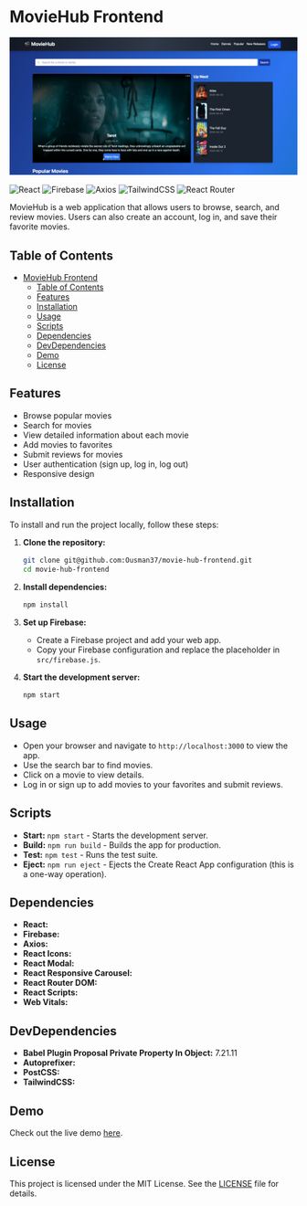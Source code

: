 # MovieHub Frontend

![Movie Hub Logo](https://github.com/Ousman37/movie-hub-frontend/blob/main/moviehub.jpg)

![React](https://img.shields.io/badge/React-18.3.1-blue)
![Firebase](https://img.shields.io/badge/Firebase-10.12.2-orange)
![Axios](https://img.shields.io/badge/Axios-1.7.2-blue)
![TailwindCSS](https://img.shields.io/badge/TailwindCSS-3.4.3-green)
![React Router](https://img.shields.io/badge/React%20Router-6.23.1-red)

MovieHub is a web application that allows users to browse, search, and review movies. Users can also create an account, log in, and save their favorite movies.

## Table of Contents

- [MovieHub Frontend](#moviehub-frontend)
  - [Table of Contents](#table-of-contents)
  - [Features](#features)
  - [Installation](#installation)
  - [Usage](#usage)
  - [Scripts](#scripts)
  - [Dependencies](#dependencies)
  - [DevDependencies](#devdependencies)
  - [Demo](#demo)
  - [License](#license)

## Features

- Browse popular movies
- Search for movies
- View detailed information about each movie
- Add movies to favorites
- Submit reviews for movies
- User authentication (sign up, log in, log out)
- Responsive design

## Installation

To install and run the project locally, follow these steps:

1. **Clone the repository:**

    ```sh
    git clone git@github.com:Ousman37/movie-hub-frontend.git
    cd movie-hub-frontend
    ```

2. **Install dependencies:**

    ```sh
    npm install
    ```

3. **Set up Firebase:**

    - Create a Firebase project and add your web app.
    - Copy your Firebase configuration and replace the placeholder in `src/firebase.js`.

4. **Start the development server:**

    ```sh
    npm start
    ```

## Usage

- Open your browser and navigate to `http://localhost:3000` to view the app.
- Use the search bar to find movies.
- Click on a movie to view details.
- Log in or sign up to add movies to your favorites and submit reviews.

## Scripts

- **Start:** `npm start` - Starts the development server.
- **Build:** `npm run build` - Builds the app for production.
- **Test:** `npm test` - Runs the test suite.
- **Eject:** `npm run eject` - Ejects the Create React App configuration (this is a one-way operation).

## Dependencies

- **React:**
- **Firebase:**
- **Axios:**
- **React Icons:**
- **React Modal:**
- **React Responsive Carousel:**
- **React Router DOM:**
- **React Scripts:**
- **Web Vitals:**

## DevDependencies

- **Babel Plugin Proposal Private Property In Object:** 7.21.11
- **Autoprefixer:**
- **PostCSS:**
- **TailwindCSS:**

## Demo

Check out the live demo [here](https://superb-croquembouche-8fdac1.netlify.app/).

## License

This project is licensed under the MIT License. See the [LICENSE](LICENSE) file for details.
